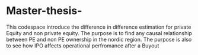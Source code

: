 # Master-thesis-
This codespace introduce the difference in difference estimation for private Equity and non private equity. The purpose is to find any causal relationship between PE and non PE ownership in the nordic region. The purpose is also to see how IPO affects operational perfromance after a Buyout 
